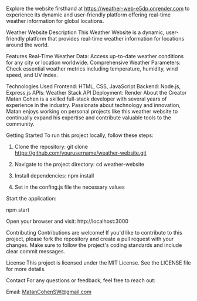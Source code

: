 Explore the website firsthand at https://weather-web-e5dp.onrender.com to experience its dynamic and user-friendly platform offering real-time weather information for global locations.

Weather Website Description
This Weather Website is a dynamic, user-friendly platform that provides real-time weather information for locations around the world.

Features
Real-Time Weather Data: Access up-to-date weather conditions for any city or location worldwide.
Comprehensive Weather Parameters: Check essential weather metrics including temperature, humidity, wind speed, and UV index.

Technologies Used
Frontend: HTML, CSS, JavaScript
Backend: Node.js, Express.js
APIs: Weather Stack API
Deployment: Render
About the Creator
Matan Cohen is a skilled full-stack developer with several years of experience in the industry. Passionate about technology and innovation, Matan enjoys working on personal projects like this weather website to continually expand his expertise and contribute valuable tools to the community.

Getting Started
To run this project locally, follow these steps:

1. Clone the repository:
git clone https://github.com/yourusername/weather-website.git

2. Navigate to the project directory:
cd weather-website

3. Install dependencies:
  npm install

4. Set in the confing.js file the necessary values


Start the application:

npm start

Open your browser and visit:
http://localhost:3000

Contributing
Contributions are welcome! If you'd like to contribute to this project, please fork the repository and create a pull request with your changes. Make sure to follow the project's coding standards and include clear commit messages.

License
This project is licensed under the MIT License. See the LICENSE file for more details.

Contact
For any questions or feedback, feel free to reach out:

Email: MatanCohenSW@gmail.com

